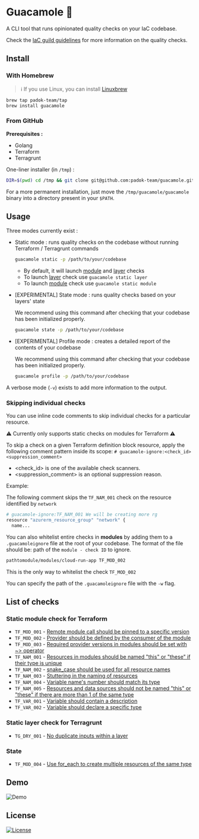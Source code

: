 # Guacamole 🥑

A CLI tool that runs opinionated quality checks on your IaC codebase.

Check the [IaC guild guidelines](https://padok-team.github.io/docs-terraform-guidelines/) for more information on the quality checks.

## Install

### With Homebrew

> :information_source: If you use Linux, you can install [Linuxbrew](https://docs.brew.sh/Homebrew-on-Linux)

```bash
brew tap padok-team/tap
brew install guacamole
```

### From GitHub

**Prerequisites :**

- Golang
- Terraform
- Terragrunt

One-liner installer (in `/tmp`) :

```bash
DIR=$(pwd) cd /tmp && git clone git@github.com:padok-team/guacamole.git && cd guacamole && go build && alias guacamole=/tmp/guacamole/guacamole && cd $DIR
```

For a more permanent installation, just move the `/tmp/guacamole/guacamole` binary into a directory present in your `$PATH`.

## Usage

Three modes currently exist :

- Static mode : runs quality checks on the codebase without running Terraform / Terragrunt commands

  ```bash
  guacamole static -p /path/to/your/codebase
  ```

  - By default, it will launch [module](#static-module-check-for-terraform) and [layer](#static-layer-check-for-terragrunt) checks
  - To launch [layer](#static-layer-check-for-terragrunt) check use `guacamole static layer`
  - To launch [module](#static-module-check-for-terraform) check use `guacamole static module`

- [EXPERIMENTAL] State mode : runs quality checks based on your layers' state

  We recommend using this command after checking that your codebase has been initialized properly.

  ```bash
  guacamole state -p /path/to/your/codebase
  ```

- [EXPERIMENTAL] Profile mode : creates a detailed report of the contents of your codebase

  We recommend using this command after checking that your codebase has been initialized properly.

  ```bash
  guacamole profile -p /path/to/your/codebase
  ```

A verbose mode (`-v`) exists to add more information to the output.

### Skipping individual checks

You can use inline code comments to skip individual checks for a particular resource.

⚠️ Currently only supports static checks on modules for Terraform ⚠️

To skip a check on a given Terraform definition block resource, apply the following comment pattern inside its scope: `# guacamole-ignore:<check_id> <suppression_comment>`

- <check_id> is one of the available check scanners.
- <suppression_comment> is an optional suppression reason.

Example:

The following comment skips the `TF_NAM_001` check on the resource identified by `network`

```bash
# guacamole-ignore:TF_NAM_001 We will be creating more rg
resource "azurerm_resource_group" "network" {
  name...
```

You can also whitelist entire checks in **modules** by adding them to a `.guacamoleignore` file at the root of your codebase.
The format of the file should be: path of the `module - check ID` to ignore.

```bash
pathtomodule/modules/cloud-run-app TF_MOD_002
```

This is the only way to whitelist the check `TF_MOD_002`

You can specify the path of the `.guacamoleignore` file with the `-w` flag.

## List of checks

### Static module check for Terraform

- `TF_MOD_001` - [Remote module call should be pinned to a specific version](https://padok-team.github.io/docs-terraform-guidelines/terraform/terraform_versioning.html#module-layer-versioning)
- `TF_MOD_002` - [Provider should be defined by the consumer of the module](https://padok-team.github.io/docs-terraform-guidelines/terraform/donts.html#using-provider-block-in-modules)
- `TF_MOD_003` - [Required provider versions in modules should be set with ~> operator](https://padok-team.github.io/docs-terraform-guidelines/terraform/terraform_versioning.html#required-providers-version-for-modules)
- `TF_NAM_001` - [Resources in modules should be named "this" or "these" if their type is unique](https://padok-team.github.io/docs-terraform-guidelines/terraform/terraform_naming.html#resource-andor-data-source-naming)
- `TF_NAM_002` - [snake_case should be used for all resource names](https://padok-team.github.io/docs-terraform-guidelines/terraform/terraform_naming.html#resource-andor-data-source-naming)
- `TF_NAM_003` - [Stuttering in the naming of resources](https://padok-team.github.io/docs-terraform-guidelines/terraform/terraform_naming.html#resource-andor-data-source-naming)
- `TF_NAM_004` - [Variable name's number should match its type](https://padok-team.github.io/docs-terraform-guidelines/terraform/terraform_naming.html#variables)
- `TF_NAM_005` - [Resources and data sources should not be named \"this\" or \"these\" if there are more than 1 of the same type](https://padok-team.github.io/docs-terraform-guidelines/terraform/terraform_naming.html#resource-andor-data-source-naming)
- `TF_VAR_001` - [Variable should contain a description](https://padok-team.github.io/docs-terraform-guidelines/terraform/donts.html#variables)
- `TF_VAR_002` - [Variable should declare a specific type](https://padok-team.github.io/docs-terraform-guidelines/terraform/donts.html#using-type-any-in-variables)

### Static layer check for Terragrunt

- `TG_DRY_001` - [No duplicate inputs within a layer](https://padok-team.github.io/docs-terraform-guidelines/terragrunt/context_pattern.html#%EF%B8%8F-context)

### State

- `TF_MOD_004` - [Use for_each to create multiple resources of the same type](https://padok-team.github.io/docs-terraform-guidelines/terraform/iterate_on_your_resources.html)

## Demo

![Demo](/assets/demo.gif)

## License

[![License](https://img.shields.io/badge/License-Apache_2.0-blue.svg)](https://opensource.org/licenses/Apache-2.0)
